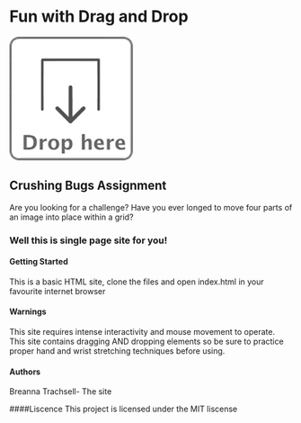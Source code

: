 # Fun with Drag and Drop
![Drag and Drop image](/images/readme_Drop.png)
## Crushing Bugs Assignment
Are you looking for a challenge?
Have you ever longed to move four parts of an image into
place within a grid?
### Well this is single page site for you!

#### Getting Started
This is a basic HTML site, clone the files and open index.html in your favourite internet browser

#### Warnings
This site requires intense interactivity and mouse movement to operate. This site contains dragging AND dropping elements so be sure to practice proper hand and wrist stretching techniques before using.

#### Authors
Breanna Trachsell- The site

####Liscence
This project is licensed under the MIT liscense